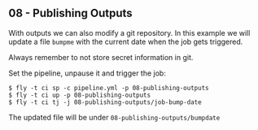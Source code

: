 ## 08 - Publishing Outputs

With outputs we can also modify a git repository. In this example we will update a file `bumpme` with the current date when the job gets triggered.

Always remember to not store secret information in git.

Set the pipeline, unpause it and trigger the job:

```
$ fly -t ci sp -c pipeline.yml -p 08-publishing-outputs
$ fly -t ci up -p 08-publishing-outputs
$ fly -t ci tj -j 08-publishing-outputs/job-bump-date
```

The updated file will be under `08-publishing-outputs/bumpdate`
